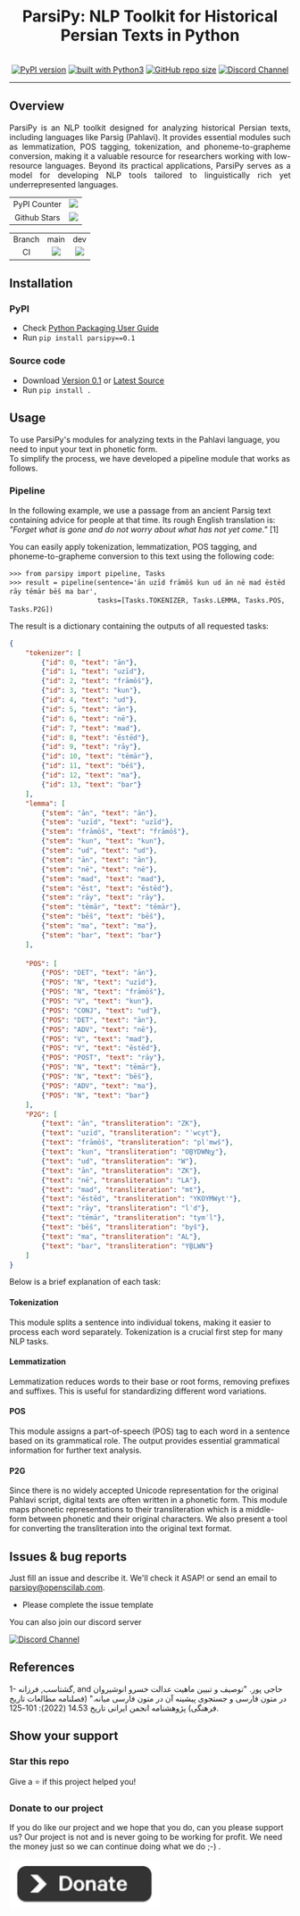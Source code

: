 <div align="center">
    <h1>ParsiPy: NLP Toolkit for Historical Persian Texts in Python</h1>
    <br/>
    <a href="https://badge.fury.io/py/parsipy"><img src="https://badge.fury.io/py/parsipy.svg" alt="PyPI version"></a>
    <a href="https://www.python.org/"><img src="https://img.shields.io/badge/built%20with-Python3-green.svg" alt="built with Python3"></a>
    <a href="https://github.com/openscilab/parsipy"><img alt="GitHub repo size" src="https://img.shields.io/github/repo-size/openscilab/parsipy"></a>
    <a href="https://discord.gg/TODO"><img src="https://img.shields.io/discord/TODO.svg" alt="Discord Channel"></a>
</div>

----------


## Overview
<p align="justify">
ParsiPy is an NLP toolkit designed for analyzing historical Persian texts, including languages like Parsig (Pahlavi). It provides essential modules such as lemmatization, POS tagging, tokenization, and phoneme-to-grapheme conversion, making it a valuable resource for researchers working with low-resource languages. Beyond its practical applications, ParsiPy serves as a model for developing NLP tools tailored to linguistically rich yet underrepresented languages.
</p>

<table>
    <tr>
        <td align="center">PyPI Counter</td>
        <td align="center">
            <a href="https://pepy.tech/projects/parsipy">
                <img src="https://static.pepy.tech/badge/parsipy">
            </a>
        </td>
    </tr>
    <tr>
        <td align="center">Github Stars</td>
        <td align="center">
            <a href="https://github.com/openscilab/parsipy">
                <img src="https://img.shields.io/github/stars/openscilab/parsipy.svg?style=social&label=Stars">
            </a>
        </td>
    </tr>
</table>
<table>
    <tr> 
        <td align="center">Branch</td>
        <td align="center">main</td>
        <td align="center">dev</td>
    </tr>
    <tr>
        <td align="center">CI</td>
        <td align="center">
            <img src="https://github.com/openscilab/parsipy/actions/workflows/test.yml/badge.svg?branch=main">
        </td>
        <td align="center">
            <img src="https://github.com/openscilab/parsipy/actions/workflows/test.yml/badge.svg?branch=dev">
            </td>
    </tr>
</table>


## Installation

### PyPI
- Check [Python Packaging User Guide](https://packaging.python.org/installing/)
- Run `pip install parsipy==0.1`
### Source code
- Download [Version 0.1](https://github.com/openscilab/parsipy/archive/v0.1.zip) or [Latest Source](https://github.com/openscilab/parsipy/archive/dev.zip)
- Run `pip install .`

## Usage
To use ParsiPy's modules for analyzing texts in the Pahlavi language, you need to input your text in phonetic form.  
To simplify the process, we have developed a pipeline module that works as follows.

### Pipeline
In the following example, we use a passage from an ancient Parsig text containing advice for people at that time.
Its rough English translation is: *"Forget what is gone and do not worry about what has not yet come."* [1]  

You can easily apply tokenization, lemmatization, POS tagging, and phoneme-to-grapheme conversion to this text using the following code:

```pycon
>>> from parsipy import pipeline, Tasks
>>> result = pipeline(sentence='ān uzīd frāmōš kun ud ān nē mad ēstēd rāy tēmār bēš ma bar',
                      tasks=[Tasks.TOKENIZER, Tasks.LEMMA, Tasks.POS, Tasks.P2G])
```

The result is a dictionary containing the outputs of all requested tasks:

```json
{
    "tokenizer": [
        {"id": 0, "text": "ān"},
        {"id": 1, "text": "uzīd"},
        {"id": 2, "text": "frāmōš"},
        {"id": 3, "text": "kun"},
        {"id": 4, "text": "ud"},
        {"id": 5, "text": "ān"},
        {"id": 6, "text": "nē"},
        {"id": 7, "text": "mad"},
        {"id": 8, "text": "ēstēd"},
        {"id": 9, "text": "rāy"},
        {"id": 10, "text": "tēmār"},
        {"id": 11, "text": "bēš"},
        {"id": 12, "text": "ma"},
        {"id": 13, "text": "bar"}
    ],
    "lemma": [
        {"stem": "ān", "text": "ān"},
        {"stem": "uzīd", "text": "uzīd"},
        {"stem": "frāmōš", "text": "frāmōš"},
        {"stem": "kun", "text": "kun"},
        {"stem": "ud", "text": "ud"},
        {"stem": "ān", "text": "ān"},
        {"stem": "nē", "text": "nē"},
        {"stem": "mad", "text": "mad"},
        {"stem": "ēst", "text": "ēstēd"},
        {"stem": "rāy", "text": "rāy"},
        {"stem": "tēmār", "text": "tēmār"},
        {"stem": "bēš", "text": "bēš"},
        {"stem": "ma", "text": "ma"},
        {"stem": "bar", "text": "bar"}
    ],

    "POS": [
        {"POS": "DET", "text": "ān"},
        {"POS": "N", "text": "uzīd"},
        {"POS": "N", "text": "frāmōš"},
        {"POS": "V", "text": "kun"},
        {"POS": "CONJ", "text": "ud"},
        {"POS": "DET", "text": "ān"},
        {"POS": "ADV", "text": "nē"},
        {"POS": "V", "text": "mad"},
        {"POS": "V", "text": "ēstēd"},
        {"POS": "POST", "text": "rāy"},
        {"POS": "N", "text": "tēmār"},
        {"POS": "N", "text": "bēš"},
        {"POS": "ADV", "text": "ma"},
        {"POS": "N", "text": "bar"}
    ],
    "P2G": [
        {"text": "ān", "transliteration": "ZK"},
        {"text": "uzīd", "transliteration": "ʾwcyt"},
        {"text": "frāmōš", "transliteration": "plʾmwš"},
        {"text": "kun", "transliteration": "OḆYDWNt͟y"},
        {"text": "ud", "transliteration": "W"},
        {"text": "ān", "transliteration": "ZK"},
        {"text": "nē", "transliteration": "LA"},
        {"text": "mad", "transliteration": "mt"},
        {"text": "ēstēd", "transliteration": "YKOYMWyt'"},
        {"text": "rāy", "transliteration": "lʾd"},
        {"text": "tēmār", "transliteration": "tymʾl"},
        {"text": "bēš", "transliteration": "byš"},
        {"text": "ma", "transliteration": "AL"},
        {"text": "bar", "transliteration": "YḆLWN"}
    ]
}
```

Below is a brief explanation of each task:

#### Tokenization
This module splits a sentence into individual tokens, making it easier to process each word separately. Tokenization is a crucial first step for many NLP tasks.

#### Lemmatization
Lemmatization reduces words to their base or root forms, removing prefixes and suffixes. This is useful for standardizing different word variations.

#### POS
This module assigns a part-of-speech (POS) tag to each word in a sentence based on its grammatical role. The output provides essential grammatical information for further text analysis.

#### P2G
Since there is no widely accepted Unicode representation for the original Pahlavi script, digital texts are often written in a phonetic form.
This module maps phonetic representations to their transliteration which is a middle-form between phonetic and their original characters.
We also present a tool for converting the transliteration into the original text format.

## Issues & bug reports

Just fill an issue and describe it. We'll check it ASAP! or send an email to [parsipy@openscilab.com](mailto:parsipy@openscilab.com "parsipy@openscilab.com"). 

- Please complete the issue template
 
You can also join our discord server

<a href="https://discord.gg/TODO">
  <img src="https://img.shields.io/discord/TODO.svg?style=for-the-badge" alt="Discord Channel">
</a>

## References
1- گشتاسب, فرزانه, and حاجی پور. "توصیف و تبیین ماهیت عدالت خسرو انوشیروان در متون فارسی و جستجوی پیشینه آن در متون فارسی میانه." (فصلنامه مطالعات تاریخ فرهنگی) پژوهشنامه انجمن ایرانی تاریخ 14.53 (2022): 101-125.

## Show your support


### Star this repo

Give a ⭐️ if this project helped you!

### Donate to our project
If you do like our project and we hope that you do, can you please support us? Our project is not and is never going to be working for profit. We need the money just so we can continue doing what we do ;-) .			

<a href="https://openscilab.com/#donation" target="_blank"><img src="https://github.com/openscilab/parsipy/raw/main/otherfiles/donation.png" height="90px" width="270px" alt="ParsiPy Donation"></a>

